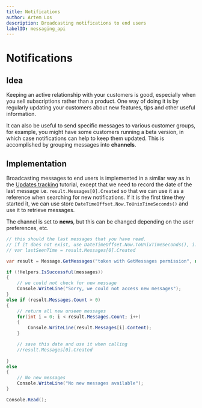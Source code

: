 ```yaml
---
title: Notifications
author: Artem Los
description: Broadcasting notifications to end users
labelID: messaging_api
---
```


# Notifications

## Idea

Keeping an active relationship with your customers is good, especially when you sell subscriptions rather than a product. 
One way of doing it is by regularly updating your customers about new features, tips and other useful information.

It can also be useful to send specific messages to various customer groups, for example, you might have some customers running
a beta version, in which case notifications can help to keep them updated. This is accomplished by grouping messages into **channels**.


## Implementation
Broadcasting messages to end users is implemented in a similar way as in the [Updates tracking](/updates-tracking) tutorial, except that we need to record the date of the last message
i.e. `result.Messages[0].Created` so that we can use it as a reference when searching for new notifications. If it is the first time they started it, we can use store `DateTimeOffset.Now.ToUnixTimeSeconds()` and use it to retrieve messages.

The channel is set to **news**, but this can be changed depending on the user preferences, etc.

```cs
// this should the last messages that you have read. 
// if it does not exist, use DateTimeOffset.Now.ToUnixTimeSeconds(), i.e. current unix time stamp.
// var lastSeenTime = result.Messages[0].Created

var result = Message.GetMessages("token with GetMessages permission", new GetMessagesModel { Channel = "news", Time = lastSeenTime } );

if (!Helpers.IsSuccessful(messages))
{
    // we could not check for new message
    Console.WriteLine("Sorry, we could not access new messages");
}
else if (result.Messages.Count > 0)
{
    // return all new unseen messages
    for(int i = 0; i < result.Messages.Count; i++)
    {
        Console.WriteLine(result.Messages[i].Content);
    }

    // save this date and use it when calling 
    //result.Messages[0].Created
    
}
else
{
    // No new messages
    Console.WriteLine("No new messages available");
}

Console.Read();
```